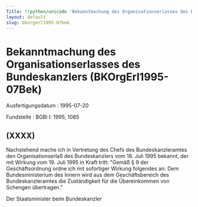 ```yaml
---
Title: !!python/unicode 'Bekanntmachung des Organisationserlasses des Bundeskanzlers'
layout: default
slug: bkorgerl1995-07bek
---
```


# Bekanntmachung des Organisationserlasses des Bundeskanzlers (BKOrgErl1995-07Bek)

Ausfertigungsdatum
:   1995-07-20

Fundstelle
:   BGBl I: 1995, 1085



## (XXXX)

Nachstehend mache ich in Vertretung des Chefs des Bundeskanzleramtes
den Organisationserlaß des Bundeskanzlers vom 18. Juli 1995 bekannt,
der mit Wirkung vom 19. Juli 1995 in Kraft tritt:
"Gemäß § 9 der Geschäftsordnung ordne ich mit sofortiger Wirkung
folgendes an:
Dem Bundesministerium des Innern wird aus dem Geschäftsbereich des
Bundeskanzleramtes die Zuständigkeit für die Übereinkommen von
Schengen übertragen."

Der Staatsminister beim Bundeskanzler

